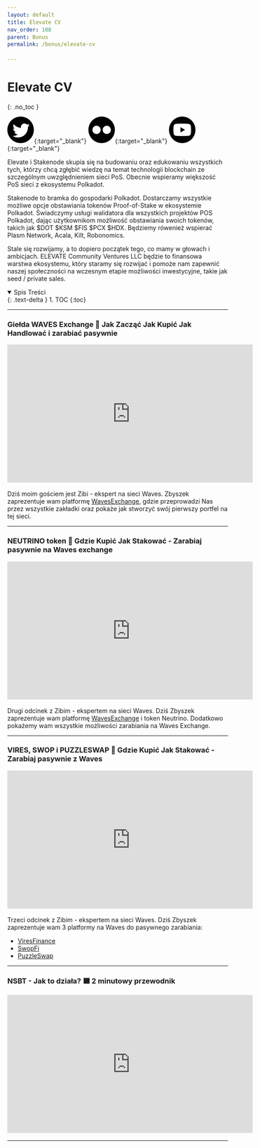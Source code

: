 ```yaml
---
layout: default
title: Elevate CV
nav_order: 108
parent: Bonus
permalink: /bonus/elevate-cv

---
```


# Elevate CV
{: .no_toc }

[![Twitter](/images/twitter.svg)](https://twitter.com/Elevate_CV){:target="_blank"}  [![Medium](/images/medium.svg)](https://elevate-cv.medium.com/){:target="_blank"}  [![YouTube](/images/youtube.svg)](https://www.youtube.com/channel/UCDBUVP2Slqw8n9MCsghlPmw){:target="_blank"}

Elevate i Stakenode skupia się na budowaniu oraz edukowaniu wszystkich tych, którzy chcą zgłębić wiedzę na temat technologii blockchain ze szczególnym uwzględnieniem sieci PoS. Obecnie wspieramy większość PoS sieci z ekosystemu Polkadot.

Stakenode to bramka do gospodarki Polkadot. Dostarczamy wszystkie możliwe opcje obstawiania tokenów Proof-of-Stake w ekosystemie Polkadot. Świadczymy usługi walidatora dla wszystkich projektów POS Polkadot, dając użytkownikom możliwość obstawiania swoich tokenów, takich jak $DOT $KSM $FIS $PCX $HDX. Będziemy rówenież wspierać Plasm Network, Acala, Kilt, Robonomics.

Stale się rozwijamy, a to dopiero początek tego, co mamy w głowach i ambicjach. ELEVATE Community Ventures LLC będzie to finansowa warstwa ekosystemu, który staramy się rozwijać i pomoże nam zapewnić naszej społeczności na wczesnym etapie możliwości inwestycyjne, takie jak seed / private sales.

<details open markdown="block">
  <summary>
    Spis Treści
  </summary>
  {: .text-delta }
1. TOC
{:toc}
</details>

---

### **Giełda WAVES Exchange 🌊 Jak Zacząć Jak Kupić Jak Handlować i zarabiać pasywnie**

<iframe width="560" height="315" src="https://www.youtube.com/embed/qM2BmYEBImo" title="YouTube video player" frameborder="0" allow="accelerometer; autoplay; clipboard-write; encrypted-media; gyroscope; picture-in-picture" allowfullscreen></iframe>

Dziś moim gościem jest Zibi - ekspert na sieci Waves. Zbyszek zaprezentuje wam platformę [WavesExchange](https://waves.exchange), gdzie przeprowadzi Nas przez wszystkie zakładki oraz pokaże jak stworzyć swój pierwszy portfel na tej sieci.

---

### **NEUTRINO token 🌊 Gdzie Kupić Jak Stakować - Zarabiaj pasywnie na Waves exchange**

<iframe width="560" height="315" src="https://www.youtube.com/embed/TY_E_aWR02Q" title="YouTube video player" frameborder="0" allow="accelerometer; autoplay; clipboard-write; encrypted-media; gyroscope; picture-in-picture" allowfullscreen></iframe>

Drugi odcinek z Zibim - ekspertem na sieci Waves. Dziś Zbyszek zaprezentuje wam platformę [WavesExchange](https://waves.exchange) i token Neutrino. Dodatkowo pokażemy wam wszystkie możliwości zarabiania na Waves Exchange.

---

### **VIRES, SWOP i PUZZLESWAP 🌊 Gdzie Kupić Jak Stakować - Zarabiaj pasywnie z Waves**

<iframe width="560" height="315" src="https://www.youtube.com/embed/PHmQapT4mxU" title="YouTube video player" frameborder="0" allow="accelerometer; autoplay; clipboard-write; encrypted-media; gyroscope; picture-in-picture" allowfullscreen></iframe>

Trzeci odcinek z Zibim - ekspertem na sieci Waves. Dziś Zbyszek zaprezentuje wam 3 platformy na Waves do pasywnego zarabiania:

- [ViresFinance](https://vires.finance)
- [SwopFi](https://swop.fi)
- [PuzzleSwap](https://puzzleswap.org)

---

### **NSBT - Jak to działa? 🟦 2 minutowy przewodnik**

<iframe width="560" height="315" src="https://www.youtube.com/embed/kWi9VBuse5Q" title="YouTube video player" frameborder="0" allow="accelerometer; autoplay; clipboard-write; encrypted-media; gyroscope; picture-in-picture" allowfullscreen></iframe>

---